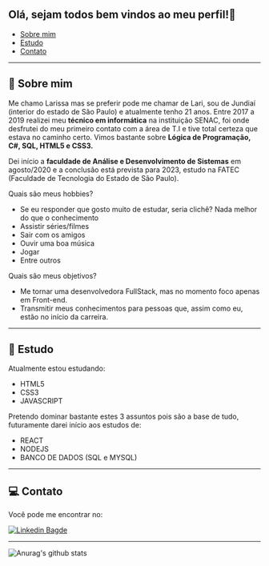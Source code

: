 ## Olá, sejam todos bem vindos ao meu perfil!:slightly_smiling_face:

- [Sobre mim](#-sobre-mim)
- [Estudo](#-estudo)
- [Contato](#-contato)

---
## 📌 Sobre mim

Me chamo Larissa mas se preferir pode me chamar de Lari, sou de Jundiaí (interior do estado de São Paulo) e atualmente tenho 21 anos.
Entre 2017 a 2019 realizei meu **técnico em informática** na instituição SENAC, foi onde desfrutei do meu primeiro contato com a área de T.I e tive total certeza que estava no caminho certo. Vimos bastante sobre **Lógica de Programação, C#, SQL, HTML5 e CSS3.**

Dei início a **faculdade de Análise e Desenvolvimento de Sistemas** em agosto/2020 e a conclusão está prevista para 2023, estudo na FATEC (Faculdade de Tecnologia do Estado de São Paulo).

Quais são meus hobbies? 
- Se eu responder que gosto muito de estudar, seria clichê? Nada melhor do que o conhecimento
- Assistir séries/filmes
- Sair com os amigos
- Ouvir uma boa música
- Jogar
- Entre outros

Quais são meus objetivos?

- Me tornar uma desenvolvedora FullStack, mas no momento foco apenas em Front-end.
- Transmitir meus conhecimentos para pessoas que, assim como eu, estão no início da carreira.

---
## 📝 Estudo
Atualmente estou estudando:

- HTML5
- CSS3
- JAVASCRIPT

Pretendo dominar bastante estes 3 assuntos pois são a base de tudo, futuramente darei início aos estudos de:

- REACT
- NODEJS
- BANCO DE DADOS (SQL e MYSQL)

---
## 💻 Contato

Você pode me encontrar no:

[![Linkedin Bagde](https://img.shields.io/badge/LinkedIn-0077B5?style=for-the-badge&logo=linkedin&logoColor=white)](https://br.linkedin.com/in/larissa-sandrade)

---

![Anurag's github stats](https://github-readme-stats.vercel.app/api?username=lariandrade&show_icons=true&theme=dark)
